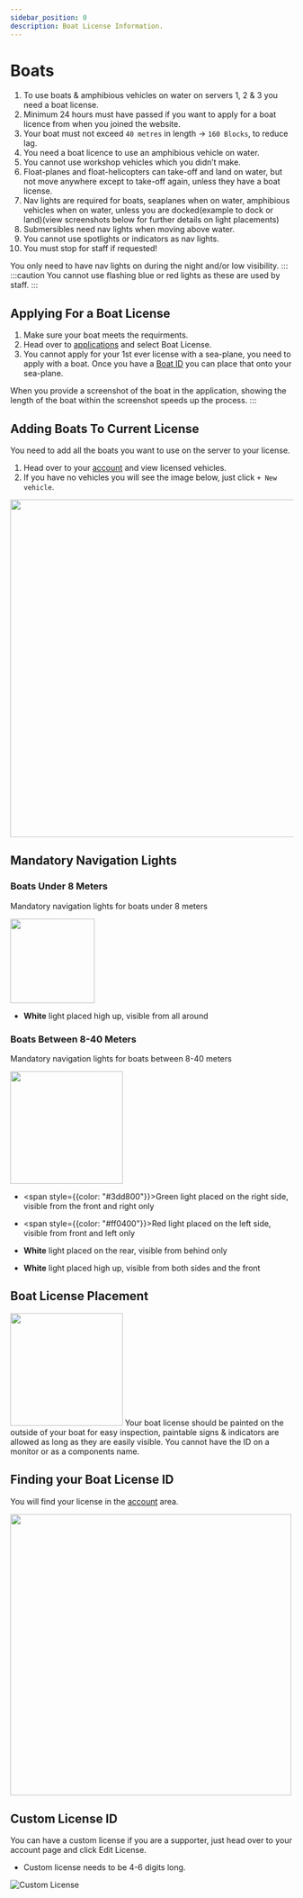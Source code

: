```yaml
---
sidebar_position: 0
description: Boat License Information.
---
```


# Boats

1. To use boats & amphibious vehicles on water on servers 1, 2 & 3 you need a boat license.
2. Minimum 24 hours must have passed if you want to apply for a boat licence from when you joined the website.
3. Your boat must not exceed `40 metres` in length -> `160 Blocks`, to reduce lag.
4. You need a boat licence to use an amphibious vehicle on water.
5. You cannot use workshop vehicles which you didn’t make.
6. Float-planes and float-helicopters can take-off and land on water, but not move anywhere except to take-off again, unless they have a boat license.
7. Nav lights are required for boats, seaplanes when on water, amphibious vehicles when on water, unless you are docked(example to dock or land)(view screenshots below for further details on light placements)
8. Submersibles need nav lights when moving above water.
9. You cannot use spotlights or indicators as nav lights.
10. You must stop for staff if requested!


You only need to have nav lights on during the night and/or low visibility.
:::    
:::caution
You cannot use flashing blue or red lights as these are used by staff.
:::

## Applying For a Boat License

1. Make sure your boat meets the requirments.
2. Head over to [applications](https://trickys.gg/applications/new) and select Boat License.
3. You cannot apply for your 1st ever license with a sea-plane, you need to apply with a boat. Once you have a [Boat ID](/docs/stormworks/boats#boat-license-placement) you can place that onto your sea-plane.

When you provide a screenshot of the boat in the application, showing the length of the boat within the screenshot speeds up the process.
:::

## Adding Boats To Current License

You need to add all the boats you want to use on the server to your license.

1. Head over to your [account](https://trickys.gg/account) and view licensed vehicles.
2. If you have no vehicles you will see the image below, just click `+ New vehicle`.

<img src="/img/boats/boatsaddingtocurrentlicense.png" width="600px" />

## Mandatory Navigation Lights


### Boats Under 8 Meters

Mandatory navigation lights for boats under 8 meters

  <div class="flex-vcenter">
      <img src="/img/boats/tsboatnav2.png" width="150px" style={{margin: "0 32px"}} />
    <div>

- **White** light placed high up, visible from all around

</div>
</div>

### Boats Between 8-40 Meters
Mandatory navigation lights for boats between 8-40 meters

  <div class="flex-vcenter">
    <img src="/img/boats/tsboatnav1.png" width="200px"/>
    <div>

- <span style={{color: "#3dd800"}}>Green</span> light placed on the right side, visible from the front and right only
- <span style={{color: "#ff0400"}}>Red</span> light placed on the left side, visible from front and left only
- **White** light placed on the rear, visible from behind only
- **White** light placed high up, visible from both sides and the front


  </div>
  </div>

## Boat License Placement

  <div class="flex-vcenter">
    <img src="/img/boats/tsboatid1.png" width="200px"/>
    Your boat license should be painted on the outside of your boat for easy inspection, paintable signs & indicators are allowed as long as they are easily visible. You cannot have the ID on a monitor or as a components name.
  </div>

## Finding your Boat License ID
You will find your license in the [account](https://trickys.gg/account) area.

<img src="/img/boats/tslicensesview.png" width="500" />

## Custom License ID

You can have a custom license if you are a supporter, just head over to your account page and click Edit License.

- Custom license needs to be 4-6 digits long.

![Custom License](/img/boats/tsblcustomlicense.png)